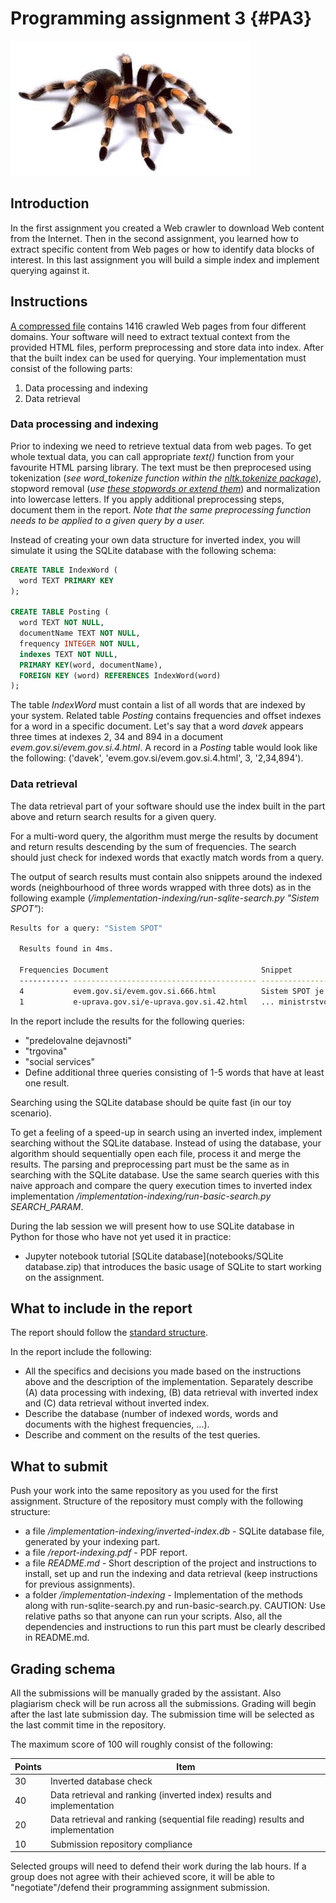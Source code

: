 # Programming assignment 3 {#PA3}

<img src="img/book/spider-01.png" />

## Introduction 

In the first assignment you created a Web crawler to download Web content from the Internet. Then in the second assignment, you learned how to extract specific content from Web pages or how to identify data blocks of interest. In this last assignment you will build a simple index and implement querying against it.

## Instructions 

[A compressed file](data/pa3/PA3-data.zip) contains 1416 crawled Web pages from four different domains. Your software will need to extract textual context from the provided HTML files, perform preprocessing and store data into index. After that the built index can be used for querying. Your implementation must consist of the following parts:

1. Data processing and indexing
2. Data retrieval

### Data processing and indexing

Prior to indexing we need to retrieve textual data from web pages. To get whole textual data, you can call appropriate *text()* function from your favourite HTML parsing library. The text must be then preprocesed using tokenization (*see word_tokenize function within the [nltk.tokenize package](https://www.nltk.org/api/nltk.tokenize.html)*), stopword removal (*use [these stopwords or extend them](data/pa3/stopwords.py)*) and normalization into lowercase letters. If you apply additional preprocessing steps, document them in the report. *Note that the same preprocessing function needs to be applied to a given query by a user.*

Instead of creating your own data structure for inverted index, you will simulate it using the SQLite database with the following schema:


```sql
CREATE TABLE IndexWord (
  word TEXT PRIMARY KEY
);

CREATE TABLE Posting (
  word TEXT NOT NULL,
  documentName TEXT NOT NULL,
  frequency INTEGER NOT NULL,
  indexes TEXT NOT NULL,
  PRIMARY KEY(word, documentName),
  FOREIGN KEY (word) REFERENCES IndexWord(word)
);
```

The table *IndexWord* must contain a list of all words that are indexed by your system. Related table *Posting* contains frequencies and offset indexes for a word in a specific document. Let's say that a word *davek* appears three times at indexes 2, 34 and 894 in a document *evem.gov.si/evem.gov.si.4.html*. A record in a *Posting* table would look like the following: ('davek', 'evem.gov.si/evem.gov.si.4.html', 3, '2,34,894').

### Data retrieval

The data retrieval part of your software should use the index built in the part above and return search results for a given query.

For a multi-word query, the algorithm must merge the results by document and return results descending by the sum of frequencies. The search should just check for indexed words that exactly match words from a query.

The output of search results must contain also snippets around the indexed words (neighbourhood of three words wrapped with three dots) as in the following example (*/implementation-indexing/run-sqlite-search.py "Sistem SPOT"*):


```bash
Results for a query: "Sistem SPOT"

  Results found in 4ms.

  Frequencies Document                                  Snippet
  ----------- ----------------------------------------- -----------------------------------------------------------
  4           evem.gov.si/evem.gov.si.666.html          Sistem SPOT je eden boljši ... dosedanje delovanje SPOT ni zadovoljivo za ... je bila zaključena. Sistem ni deloval dobro ...
  1           e-uprava.gov.si/e-uprava.gov.si.42.html   ... ministrstvo je nadgradilo sistem za učinkovitejšo uporabo.
```

In the report include the results for the following queries:

* "predelovalne dejavnosti"
* "trgovina"
* "social services"
* Define additional three queries consisting of 1-5 words that have at least one result.

Searching using the SQLite database should be quite fast (in our toy scenario). 

To get a feeling of a speed-up in search using an inverted index, implement searching without the SQLite database. Instead of using the database, your algorithm should sequentially open each file, process it and merge the results. The parsing and preprocessing part must be the same as in searching with the SQLite database. Use the same search queries with this naive approach and compare the query execution times to inverted index implementation */implementation-indexing/run-basic-search.py SEARCH_PARAM*.

During the lab session we will present how to use SQLite database in Python for those who have not yet used it in practice:

* Jupyter notebook tutorial [SQLite database](notebooks/SQLite database.zip) that introduces the basic usage of SQLite to start working on the assignment.

## What to include in the report

The report should follow the [standard structure](https://fri.uni-lj.si/sl/napotki-za-pisanje-porocila).

In the report include the following:

* All the specifics and decisions you made based on the instructions above and the description of the implementation. Separately describe (A) data processing with indexing, (B) data retrieval with inverted index and (C) data retrieval without inverted index.
* Describe the database (number of indexed words, words and documents with the highest frequencies, ...).
* Describe and comment on the results of the test queries.

## What to submit

Push your work into the same repository as you used for the first assignment. Structure of the repository must comply with the following structure:


 * a file */implementation-indexing/inverted-index.db* - SQLite database file, generated by your indexing part.
 * a file */report-indexing.pdf* - PDF report.
 * a file *README.md* - Short description of the project and instructions to install, set up and run the indexing and data retrieval (keep instructions for previous assignments).
 * a folder */implementation-indexing* - Implementation of the methods along with run-sqlite-search.py and run-basic-search.py. CAUTION: Use relative paths so that anyone can run your scripts. Also, all the dependencies and instructions to run this part must be clearly described in README.md.
 
## Grading schema

All the submissions will be manually graded by the assistant. Also plagiarism check will be run across all the submissions. Grading will begin after the last late submission day. The submission time will be selected as the last commit time in the repository. 

The maximum score of 100 will roughly consist of the following:

Points | Item
------ | ----
30 | Inverted database check
40 | Data retrieval and ranking (inverted index) results and implementation
20 | Data retrieval and ranking (sequential file reading) results and implementation
10 | Submission repository compliance


Selected groups will need to defend their work during the lab hours. If a group does not agree with their achieved score, it will be able to "negotiate"/defend their programming assignment submission.

